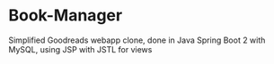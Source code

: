 # Book-Manager
Simplified Goodreads webapp clone, done in Java Spring Boot 2 with MySQL, using JSP with JSTL for views
